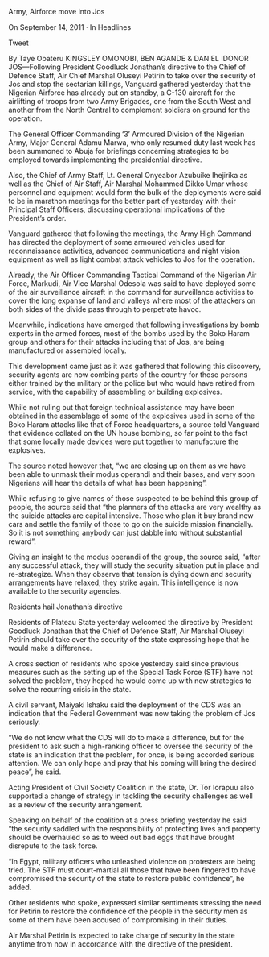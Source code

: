 Army, Airforce move into Jos

On September 14, 2011 · In Headlines

Tweet

By Taye Obateru KINGSLEY OMONOBI, BEN AGANDE & DANIEL IDONOR
JOS—Following President Goodluck Jonathan’s directive to the Chief of Defence Staff, Air Chief Marshal Oluseyi Petirin to take over the security of Jos and stop the sectarian killings, Vanguard gathered yesterday that the Nigerian Airforce has already put on standby, a C-130 aircraft for the airlifting of troops from two Army Brigades, one from the South West and another from the North Central to complement soldiers on ground for the operation.

The General Officer Commanding ‘3’ Armoured Division of the Nigerian Army, Major General Adamu Marwa, who only resumed duty last week has been summoned to Abuja for briefings concerning strategies to be employed towards implementing the presidential directive.

Also, the Chief of Army Staff, Lt. General Onyeabor Azubuike Ihejirika as well as the Chief of Air Staff, Air Marshal Mohammed Dikko Umar whose personnel and equipment would form the bulk of the deployments were said to be in marathon meetings for the better part of yesterday with their Principal Staff Officers, discussing operational implications of the President’s order.

Vanguard gathered that following the meetings, the Army High Command has directed the deployment of some armoured vehicles used for reconnaissance activities, advanced communications and night vision equipment as well as light combat attack vehicles to Jos for the operation.

Already, the Air Officer Commanding Tactical Command of the Nigerian Air Force, Markudi, Air Vice Marshal Odesola was said to have deployed some of the air surveillance aircraft in the command for surveillance activities to cover the long expanse of land and valleys where most of the attackers on both sides of the divide pass through to perpetrate havoc.

Meanwhile, indications have emerged that following investigations by bomb experts in the armed forces, most of the bombs used by the Boko Haram group and others for their attacks including that of Jos, are being manufactured or assembled locally.

This development came just as it was gathered that following this discovery, security agents are now combing parts of the country for those persons either trained by the military or the police but who would have retired from service, with the capability of assembling or building explosives.

While not ruling out that foreign technical assistance may have been obtained in the assemblage of some of the explosives used in some of the Boko Haram attacks like that of Force headquarters, a source told Vanguard that evidence collated on the UN house bombing, so far point to the fact that some locally made devices were put together to manufacture the explosives.

The source noted however that, “we are closing up on them as we have been able to unmask their modus operandi and their bases, and very soon Nigerians will hear the details of what has been happening”.

While refusing to give names of those suspected to be behind this group of people, the source said that “the planners of the attacks are very wealthy as the suicide attacks are capital intensive. Those who plan it buy brand new cars and settle the family of those to go on the suicide mission financially. So it is not something anybody can just dabble into without substantial reward”.

Giving an insight to the modus operandi of the group, the source said, “after any successful attack, they will study the security situation put in place and re-strategize. When they observe that tension is dying down and security arrangements have relaxed, they strike again. This intelligence is now available to the security agencies.

Residents hail Jonathan’s directive

Residents of Plateau State yesterday welcomed the directive by President Goodluck Jonathan that the Chief of Defence Staff, Air Marshal Oluseyi Petirin should take over the security of the state expressing hope that he would make a difference.

A cross section of residents who spoke yesterday said since previous measures such as the setting up of the Special Task Force (STF) have not solved the problem, they hoped he would come up with new strategies to solve the recurring crisis in the state.

A civil servant, Maiyaki Ishaku said the deployment of the CDS was an indication that the Federal Government was now taking the problem of Jos seriously.

“We do not know what the CDS will do to make a difference, but for the president to ask such a high-ranking officer to oversee the security of the state is an indication that the problem, for once, is being accorded serious attention. We can only hope and pray that his coming will bring the desired peace”, he said.

Acting President of Civil Society Coalition in the state, Dr. Tor Iorapuu also supported a change of strategy in tackling the security challenges as well as a review of the security arrangement.

Speaking on behalf of the coalition at a press briefing yesterday he said “the security saddled with the responsibility of protecting lives and property should be overhauled so as to weed out bad eggs that have brought disrepute to the task force.

“In Egypt, military officers who unleashed violence on protesters are being tried. The STF must court-martial all those that have been fingered to have compromised the security of the state to restore public confidence”, he added.

Other residents who spoke, expressed similar sentiments stressing the need for Petirin to restore the confidence of the people in the security men as some of them have been accused of compromising in their duties.

Air Marshal Petirin is expected to take charge of security in the state anytime from now in accordance with the directive of the president.
